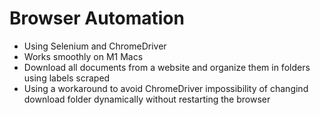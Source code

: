 # Browser Automation
- Using Selenium and ChromeDriver
- Works smoothly on M1 Macs
- Download all documents from a website and organize them in folders using labels scraped
- Using a workaround to avoid ChromeDriver impossibility of changind download folder dynamically without restarting the browser